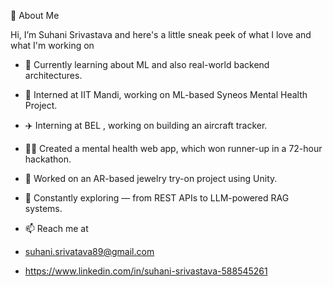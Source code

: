 👋 About Me

Hi, I’m Suhani Srivastava and here's a little sneak peek of what I love and what I'm working on

*   🔧 Currently learning about ML and also real-world backend architectures.
  
*   🧠 Interned at IIT Mandi, working on ML-based Syneos Mental Health Project.
 
*   ✈️ Interning at BEL , working on building an aircraft tracker.
 
*   🧘‍♀️ Created a mental health web app, which won runner-up in a 72-hour hackathon.
 
*   💍 Worked on an AR-based jewelry try-on project using Unity.
   
*   🌱 Constantly exploring — from REST APIs to LLM-powered RAG systems.
   
*   📫 Reach me at
*   suhani.srivatava89@gmail.com
*   https://www.linkedin.com/in/suhani-srivastava-588545261


